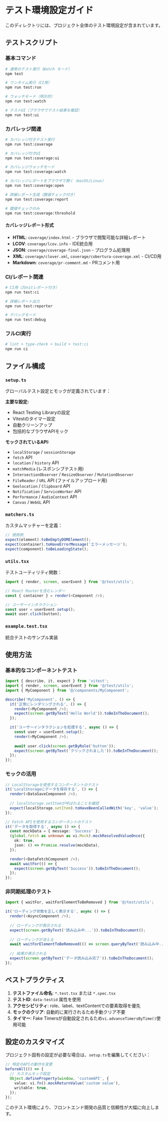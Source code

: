 # テスト環境設定ガイド

このディレクトリには、プロジェクト全体のテスト環境設定が含まれています。

## テストスクリプト

### 基本コマンド
```bash
# 通常のテスト実行（Watch モード）
npm test

# ワンタイム実行（CI用）
npm run test:run

# ウォッチモード（明示的）
npm run test:watch

# テストUI（ブラウザでテスト結果を確認）
npm run test:ui
```

### カバレッジ関連
```bash
# カバレッジ付きテスト実行
npm run test:coverage

# カバレッジ付きUI
npm run test:coverage:ui

# カバレッジウォッチモード
npm run test:coverage:watch

# カバレッジレポートをブラウザで開く（macOS/Linux）
npm run test:coverage:open

# 詳細レポート生成（閾値チェック付き）
npm run test:coverage:report

# 閾値チェックのみ
npm run test:coverage:threshold
```

#### カバレッジレポート形式
- **HTML**: `coverage/index.html` - ブラウザで閲覧可能な詳細レポート
- **LCOV**: `coverage/lcov.info` - IDE統合用
- **JSON**: `coverage/coverage-final.json` - プログラム処理用
- **XML**: `coverage/clover.xml`, `coverage/cobertura-coverage.xml` - CI/CD用
- **Markdown**: `coverage/pr-comment.md` - PRコメント用

### CI/レポート関連
```bash
# CI用（JUnitレポート付き）
npm run test:ci

# 詳細レポート出力
npm run test:reporter

# デバッグモード
npm run test:debug
```

### フルCI実行
```bash
# lint + type-check + build + test:ci
npm run ci
```

## ファイル構成

### `setup.ts`
グローバルテスト設定とモックが定義されています：

**主要な設定:**
- React Testing Libraryの設定
- Vitestのタイマー設定
- 自動クリーンアップ
- 包括的なブラウザAPIモック

**モックされているAPI:**
- `localStorage` / `sessionStorage`
- `fetch` API
- `location` / `history` API
- `matchMedia` (レスポンシブテスト用)
- `IntersectionObserver` / `ResizeObserver` / `MutationObserver`
- `FileReader` / `URL` API (ファイルアップロード用)
- `Geolocation` / `Clipboard` API
- `Notification` / `ServiceWorker` API
- `Performance` / `AudioContext` API
- `Canvas` / `WebGL` API

### `matchers.ts`
カスタムマッチャーを定義：

```typescript
// 使用例
expect(element).toBeEmptyDOMElement();
expect(container).toHaveErrorMessage('エラーメッセージ');
expect(component).toBeLoadingState();
```

### `utils.tsx`
テストユーティリティ関数：

```typescript
import { render, screen, userEvent } from '@/test/utils';

// React Routerを含むレンダー
const { container } = render(<Component />);

// ユーザーインタラクション
const user = userEvent.setup();
await user.click(button);
```

### `example.test.tsx`
統合テストのサンプル実装

## 使用方法

### 基本的なコンポーネントテスト

```typescript
import { describe, it, expect } from 'vitest';
import { render, screen, userEvent } from '@/test/utils';
import { MyComponent } from '@/components/MyComponent';

describe('MyComponent', () => {
  it('正常にレンダリングされる', () => {
    render(<MyComponent />);
    expect(screen.getByText('Hello World')).toBeInTheDocument();
  });

  it('ユーザーインタラクションを処理する', async () => {
    const user = userEvent.setup();
    render(<MyComponent />);
    
    await user.click(screen.getByRole('button'));
    expect(screen.getByText('クリックされました')).toBeInTheDocument();
  });
});
```

### モックの活用

```typescript
// LocalStorageを使用するコンポーネントのテスト
it('LocalStorageにデータを保存する', () => {
  render(<DataSaveComponent />);
  
  // localStorage.setItemが呼ばれることを確認
  expect(localStorage.setItem).toHaveBeenCalledWith('key', 'value');
});

// Fetch APIを使用するコンポーネントのテスト
it('データを取得する', async () => {
  const mockData = { message: 'Success' };
  (global.fetch as unknown as vi.Mock).mockResolvedValueOnce({
    ok: true,
    json: () => Promise.resolve(mockData),
  });

  render(<DataFetchComponent />);
  await waitFor(() => {
    expect(screen.getByText('Success')).toBeInTheDocument();
  });
});
```

### 非同期処理のテスト

```typescript
import { waitFor, waitForElementToBeRemoved } from '@/test/utils';

it('ローディング状態を正しく表示する', async () => {
  render(<AsyncComponent />);
  
  // ローディングが表示される
  expect(screen.getByText('読み込み中...')).toBeInTheDocument();
  
  // ローディングが消える
  await waitForElementToBeRemoved(() => screen.queryByText('読み込み中...'));
  
  // 結果が表示される
  expect(screen.getByText('データ読み込み完了')).toBeInTheDocument();
});
```

## ベストプラクティス

1. **テストファイル命名**: `*.test.tsx` または `*.spec.tsx`
2. **テストID**: `data-testid` 属性を使用
3. **アクセシビリティ**: role、label、textContentでの要素取得を優先
4. **モックのクリア**: 自動的に実行されるため手動クリア不要
5. **タイマー**: Fake Timersが自動設定されるため`vi.advanceTimersByTime()`使用可能

## 設定のカスタマイズ

プロジェクト固有の設定が必要な場合は、`setup.ts`を編集してください：

```typescript
// 特定のAPIの動作を変更
beforeAll(() => {
  // カスタムモック設定
  Object.defineProperty(window, 'customAPI', {
    value: vi.fn().mockReturnValue('custom value'),
    writable: true,
  });
});
```

このテスト環境により、フロントエンド開発の品質と信頼性が大幅に向上します。